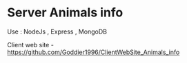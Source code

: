 # Server Animals info

Use : NodeJs , Express , MongoDB

Client web site - https://github.com/Goddier1996/ClientWebSite_Animals_info
 
 
 
 
   
  
 
 
